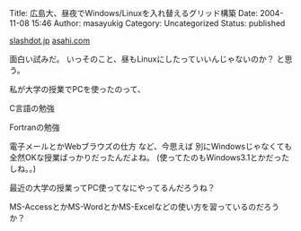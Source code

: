Title: 広島大、昼夜でWindows/Linuxを入れ替えるグリッド構築
Date: 2004-11-08 15:46
Author: masayukig
Category: Uncategorized
Status: published

[slashdot.jp](http://slashdot.jp/article.pl?sid=04/11/07/0521243&topic=1)
[asahi.com](http://www.asahi.com/tech/asahinews/TKY200411070072.html)

面白い試みだ。
いっそのこと、昼もLinuxにしたっていいんじゃないのか？
と思う。

私が大学の授業でPCを使ったのって、

C言語の勉強

Fortranの勉強

電子メールとかWebブラウズの仕方
など、今思えば
別にWindowsじゃなくても全然OKな授業ばっかりだったんだよね。
(使ってたのもWindows3.1とかだったしね。。)

最近の大学の授業ってPC使ってなにやってるんだろうね？

MS-AccessとかMS-WordとかMS-Excelなどの使い方を習っているのだろうか？
